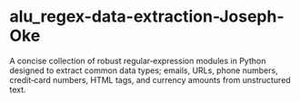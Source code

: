 # alu_regex-data-extraction-Joseph-Oke
A concise collection of robust regular‐expression modules in Python designed to extract common data types; emails, URLs, phone numbers, credit‐card numbers, HTML tags, and currency amounts from unstructured text.
